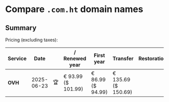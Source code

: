 # Compare `.com.ht` domain names

## Summary

Pricing (excluding taxes):

| Service | Date |  | / Renewed year | First year | Transfer | Restoration |
|--|--|--|--|--|--|--|
| **OVH** | 2025-06-23 | 🏆 | € 93.99<br>($ 101.99) | € 86.99<br>($ 94.99) | € 135.69<br>($ 150.69) |  |
